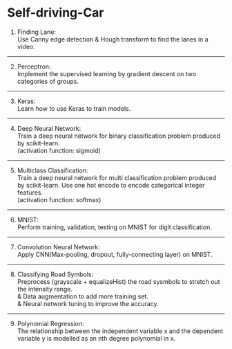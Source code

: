# Self-driving-Car
1. Finding Lane: <br />
Use Canny edge detection & Hough transform to find the lanes in a video.

------------------------
2. Perceptron: <br />
Implement the supervised learning by gradient descent on two categories of groups.

------------------------
3. Keras: <br />
Learn how to use Keras to train models.

------------------------
4. Deep Neural Network: <br />
Train a deep neural network for binary classification problem produced by scikit-learn.  <br />
(activation function: sigmoid)

------------------------
5. Multiclass Classification: <br />
Train a deep neural network for multi classification problem produced by scikit-learn. Use one hot encode to encode categorical integer features.  <br />
(activation function: softmax)

------------------------
6. MNIST: <br />
Perform training, validation, testing on MNIST for digit classification.

------------------------
7. Convolution Neural Network: <br />
Apply CNN(Max-pooling, dropout, fully-connecting layer) on MNIST.

------------------------
8. Classifying Road Symbols: <br />
Preprocess (grayscale + equalizeHist) the road sysmbols to stretch out the intensity range. <br />
& Data augmentation to add more training set. <br />
& Neural network tuning to improve the accuracy.

------------------------
9. Polynomial Regression: <br />
The relationship between the independent variable x and the dependent variable y is modelled as an nth degree polynomial in x.
